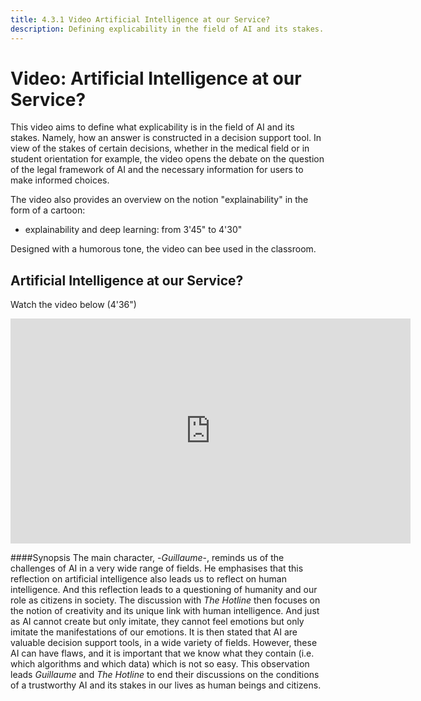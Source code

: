```yaml
---
title: 4.3.1 Video Artificial Intelligence at our Service?
description: Defining explicability in the field of AI and its stakes.
---
```


# Video: Artificial Intelligence at our Service?

This video aims to define what explicability is in the field of AI and its stakes. Namely, how an answer is constructed in a decision support tool. In view of the stakes of certain decisions, whether in the medical field or in student orientation for example, the video opens the debate on the question of the legal framework of AI and the necessary information for users to make informed choices.

The video also provides an overview on the notion "explainability" in the form of a cartoon:
- explainability and deep learning: from 3'45" to 4'30"

Designed with a humorous tone, the video can bee used in the classroom.

## Artificial Intelligence at our Service?  
Watch the video below (4'36")

<center><iframe width="640" height="360" src="https://www.youtube.com/embed/b3ljE6erMkY?rel=0&showinfo=0&cc_load_policy=1&hl=en&modestbranding=1" frameborder="0" allowfullscreen></iframe></center>

####Synopsis
The main character, -_Guillaume_-, reminds us of the challenges of AI in a very wide range of fields. He emphasises that this reflection on artificial intelligence also leads us to reflect on human intelligence. And this reflection leads to a questioning of humanity and our role as citizens in society.
The discussion with _The Hotline_ then focuses on the notion of creativity and its unique link with human intelligence. And just as AI cannot create but only imitate, they cannot feel emotions but only imitate the manifestations of our emotions.
It is then stated that AI are valuable decision support tools, in a wide variety of fields. However, these AI can have flaws, and it is important that we know what they contain (i.e. which algorithms and which data) which is not so easy.
This observation leads _Guillaume_ and _The Hotline_ to end their discussions on the conditions of a trustworthy AI and its stakes in our lives as human beings and citizens.
